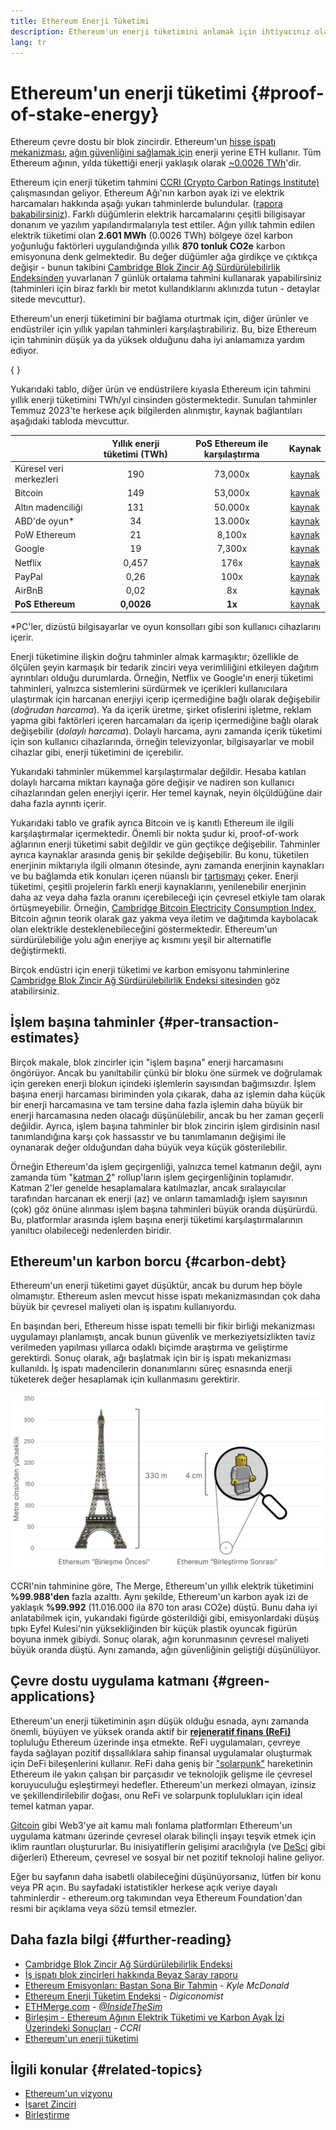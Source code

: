 ```yaml
---
title: Ethereum Enerji Tüketimi
description: Ethereum'un enerji tüketimini anlamak için ihtiyacınız olan temel bilgiler.
lang: tr
---
```


# Ethereum'un enerji tüketimi {#proof-of-stake-energy}

Ethereum çevre dostu bir blok zincirdir. Ethereum'un [hisse ispatı mekanizması](/developers/docs/consensus-mechanisms/pos), [ağın güvenliğini sağlamak için](/developers/docs/consensus-mechanisms/pow) enerji yerine ETH kullanır. Tüm Ethereum ağının, yılda tükettiği enerji yaklaşık olarak [~0.0026 TWh](https://carbon-ratings.com/eth-report-2022)'dir.

Ethereum için enerji tüketim tahmini [CCRI (Crypto Carbon Ratings Institute)](https://carbon-ratings.com) çalışmasından geliyor. Ethereum Ağı'nın karbon ayak izi ve elektrik harcamaları hakkında aşağı yukarı tahminlerde bulundular. ([rapora bakabilirsiniz](https://carbon-ratings.com/eth-report-2022)). Farklı düğümlerin elektrik harcamalarını çeşitli biligisayar donanım ve yazılım yapılandırmalarıyla test ettiler. Ağın yıllık tahmin edilen elektrik tüketimi olan **2.601 MWh** (0.0026 TWh) bölgeye özel karbon yoğunluğu faktörleri uygulandığında yıllık **870 tonluk CO2e** karbon emisyonuna denk gelmektedir. Bu değer düğümler ağa girdikçe ve çıktıkça değişir - bunun takibini [Cambridge Blok Zincir Ağ Sürdürülebilirlik Endeksinden](https://ccaf.io/cbnsi/ethereum) yuvarlanan 7 günlük ortalama tahmini kullanarak yapabilirsiniz (tahminleri için biraz farklı bir metot kullandıklarını aklınızda tutun - detaylar sitede mevcuttur).

Ethereum'un enerji tüketimini bir bağlama oturtmak için, diğer ürünler ve endüstriler için yıllık yapılan tahminleri karşılaştırabiliriz. Bu, bize Ethereum için tahminin düşük ya da yüksek olduğunu daha iyi anlamamıza yardım ediyor.

{
<EnergyConsumptionChart />
}

Yukarıdaki tablo, diğer ürün ve endüstrilere kıyasla Ethereum için tahmini yıllık enerji tüketimini TWh/yıl cinsinden göstermektedir. Sunulan tahminler Temmuz 2023'te herkese açık bilgilerden alınmıştır, kaynak bağlantıları aşağıdaki tabloda mevcuttur.

|                         | Yıllık enerji tüketimi (TWh) | PoS Ethereum ile karşılaştırma |                                                                                      Kaynak                                                                                       |
| :---------------------- | :--------------------------: | :----------------------------: | :-------------------------------------------------------------------------------------------------------------------------------------------------------------------------------: |
| Küresel veri merkezleri |             190              |            73,000x             |                                    [kaynak](https://www.iea.org/commentaries/data-centres-and-energy-from-global-headlines-to-local-headaches)                                    |
| Bitcoin                 |             149              |            53,000x             |                                                                 [kaynak](https://ccaf.io/cbnsi/cbeci/comparisons)                                                                 |
| Altın madenciliği       |             131              |            50.000x             |                                                                 [kaynak](https://ccaf.io/cbnsi/cbeci/comparisons)                                                                 |
| ABD'de oyun\*           |              34              |            13.000x             |                 [kaynak](https://www.researchgate.net/publication/336909520_Toward_Greener_Gaming_Estimating_National_Energy_Use_and_Energy_Efficiency_Potential)                 |
| PoW Ethereum            |              21              |             8,100x             |                                                                    [kaynak](https://ccaf.io/cbnsi/ethereum/1)                                                                     |
| Google                  |              19              |             7,300x             |                                           [kaynak](https://www.gstatic.com/gumdrop/sustainability/google-2022-environmental-report.pdf)                                           |
| Netflix                 |            0,457             |              176x              | [kaynak](https://assets.ctfassets.net/4cd45et68cgf/7B2bKCqkXDfHLadrjrNWD8/e44583e5b288bdf61e8bf3d7f8562884/2021_US_EN_Netflix_EnvironmentalSocialGovernanceReport-2021_Final.pdf) |
| PayPal                  |             0,26             |              100x              |                                 [kaynak](<https://s202.q4cdn.com/805890769/files/doc_downloads/global-impact/CDP_Climate_Change_PayPal-(1).pdf>)                                  |
| AirBnB                  |             0,02             |               8x               |                              [kaynak](<https://s26.q4cdn.com/656283129/files/doc_downloads/governance_doc_updated/Airbnb-ESG-Factsheet-(Final).pdf>)                              |
| **PoS Ethereum**        |          **0,0026**          |             **1x**             |                                                               [kaynak](https://carbon-ratings.com/eth-report-2022)                                                                |

\*PC'ler, dizüstü bilgisayarlar ve oyun konsolları gibi son kullanıcı cihazlarını içerir.

Enerji tüketimine ilişkin doğru tahminler almak karmaşıktır; özellikle de ölçülen şeyin karmaşık bir tedarik zinciri veya verimliliğini etkileyen dağıtım ayrıntıları olduğu durumlarda. Örneğin, Netflix ve Google'ın enerji tüketimi tahminleri, yalnızca sistemlerini sürdürmek ve içerikleri kullanıcılara ulaştırmak için harcanan enerjiyi içerip içermediğine bağlı olarak değişebilir (_doğrudan harcama_). Ya da içerik üretme, şirket ofislerini işletme, reklam yapma gibi faktörleri içeren harcamaları da içerip içermediğine bağlı olarak değişebilir (_dolaylı harcama_). Dolaylı harcama, aynı zamanda içerik tüketimi için son kullanıcı cihazlarında, örneğin televizyonlar, bilgisayarlar ve mobil cihazlar gibi, enerji tüketimini de içerebilir.

Yukarıdaki tahminler mükemmel karşılaştırmalar değildir. Hesaba katılan dolaylı harcama miktarı kaynağa göre değişir ve nadiren son kullanıcı cihazlarından gelen enerjiyi içerir. Her temel kaynak, neyin ölçüldüğüne dair daha fazla ayrıntı içerir.

Yukarıdaki tablo ve grafik ayrıca Bitcoin ve iş kanıtlı Ethereum ile ilgili karşılaştırmalar içermektedir. Önemli bir nokta şudur ki, proof-of-work ağlarının enerji tüketimi sabit değildir ve gün geçtikçe değişebilir. Tahminler ayrıca kaynaklar arasında geniş bir şekilde değişebilir. Bu konu, tüketilen enerjinin miktarıyla ilgili olmanın ötesinde, aynı zamanda enerjinin kaynakları ve bu bağlamda etik konuları içeren nüanslı bir [tartışmayı](https://www.coindesk.com/business/2020/05/19/the-last-word-on-bitcoins-energy-consumption/) çeker. Enerji tüketimi, çeşitli projelerin farklı enerji kaynaklarını, yenilenebilir enerjinin daha az veya daha fazla oranını içerebileceği için çevresel etkiyle tam olarak örtüşmeyebilir. Örneğin, [Cambridge Bitcoin Electricity Consumption Index](https://ccaf.io/cbnsi/cbeci/comparisons), Bitcoin ağının teorik olarak gaz yakma veya iletim ve dağıtımda kaybolacak olan elektrikle desteklenebileceğini göstermektedir. Ethereum'un sürdürülebiliğe yolu ağın enerjiye aç kısmını yeşil bir alternatifle değiştirmekti.

Birçok endüstri için enerji tüketimi ve karbon emisyonu tahminlerine [Cambridge Blok Zincir Ağ Sürdürülebilirlik Endeksi sitesinden](https://ccaf.io/cbnsi/ethereum) göz atabilirsiniz.

## İşlem başına tahminler {#per-transaction-estimates}

Birçok makale, blok zincirler için "işlem başına" enerji harcamasını öngörüyor. Ancak bu yanıltabilir çünkü bir bloku öne sürmek ve doğrulamak için gereken enerji blokun içindeki işlemlerin sayısından bağımsızdır. İşlem başına enerji harcaması biriminden yola çıkarak, daha az işlemin daha küçük bir enerji harcamasına ve tam tersine daha fazla işlemin daha büyük bir enerji harcamasına neden olacağı düşünülebilir, ancak bu her zaman geçerli değildir. Ayrıca, işlem başına tahminler bir blok zincirin işlem girdisinin nasıl tanımlandığına karşı çok hassasstır ve bu tanımlamanın değişimi ile oynanarak değer olduğundan daha büyük veya küçük gösterilebilir.

Örneğin Ethereum'da işlem geçirgenliği, yalnızca temel katmanın değil, aynı zamanda tüm "[katman 2](/layer-2/)" rollup'ların işlem geçirgenliğinin toplamıdır. Katman 2'ler genelde hesaplamalara katılmazlar, ancak sıralayıcılar tarafından harcanan ek enerji (az) ve onların tamamladığı işlem sayısının (çok) göz önüne alınması işlem başına tahminleri büyük oranda düşürürdü. Bu, platformlar arasında işlem başına enerji tüketimi karşılaştırmalarının yanıltıcı olabileceği nedenlerden biridir.

## Ethereum'un karbon borcu {#carbon-debt}

Ethereum'un enerji tüketimi gayet düşüktür, ancak bu durum hep böyle olmamıştır. Ethereum aslen mevcut hisse ispatı mekanizmasından çok daha büyük bir çevresel maliyeti olan iş ispatını kullanıyordu.

En başından beri, Ethereum hisse ispatı temelli bir fikir birliği mekanizması uygulamayı planlamıştı, ancak bunun güvenlik ve merkeziyetsizlikten taviz verilmeden yapılması yıllarca odaklı biçimde araştırma ve geliştirme gerektirdi. Sonuç olarak, ağı başlatmak için bir iş ispatı mekanizması kullanıldı. İş ispatı madencilerin donanımlarını süreç esnasında enerji tüketerek değer hesaplamak için kullanmasını gerektirir.

![Soldaki Eyfel Kulesi'ni (330 metre uzunluğunda) Birleşim öncesi yüksek enerji tüketimini sembolize etmek için, 4 cm uzunluğunda bir Lego figürünü ise Birleşim sonrası enerji tüketiminden dramatik düşüşü temsil etmek için kullanarak Ethereum'un Birleşim öncesi ve sonrası enerji tüketiminin karşılaştırılması](energy_consumption_pre_post_merge.png)

CCRI'nin tahminine göre, The Merge, Ethereum'un yıllık elektrik tüketimini **%99.988'den** fazla azalttı. Aynı şekilde, Ethereum'un karbon ayak izi de yaklaşık **%99.992** (11.016.000 ila 870 ton arası CO2e) düştü. Bunu daha iyi anlatabilmek için, yukarıdaki figürde gösterildiği gibi, emisyonlardaki düşüş tıpkı Eyfel Kulesi'nin yüksekliğinden bir küçük plastik oyuncak figürün boyuna inmek gibiydi. Sonuç olarak, ağın korunmasının çevresel maliyeti büyük oranda düştü. Aynı zamanda, ağın güvenliğinin geliştiği düşünülüyor.

## Çevre dostu uygulama katmanı {#green-applications}

Ethereum'un enerji tüketiminin aşırı düşük olduğu esnada, aynı zamanda önemli, büyüyen ve yüksek oranda aktif bir [**rejeneratif finans (ReFi)**](/refi/) topluluğu Ethereum üzerinde inşa etmekte. ReFi uygulamaları, çevreye fayda sağlayan pozitif dışsallıklara sahip finansal uygulamalar oluşturmak için DeFi bileşenlerini kullanır. ReFi daha geniş bir ["solarpunk"](https://en.wikipedia.org/wiki/Solarpunk) hareketinin Ethereum ile yakın çalışan bir parçasıdır ve teknolojik gelişme ile çevresel koruyuculuğu eşleştirmeyi hedefler. Ethereum'un merkezi olmayan, izinsiz ve şekillendirilebilir doğası, onu ReFi ve solarpunk toplulukları için ideal temel katman yapar.

[Gitcoin](https://gitcoin.co) gibi Web3'ye ait kamu malı fonlama platformları Ethereum'un uygulama katmanı üzerinde çevresel olarak bilinçli inşayı teşvik etmek için iklim rauntları oluştururlar. Bu inisiyatiflerin gelişimi aracılığıyla (ve [DeSci](/desci/) gibi diğerleri) Ethereum, çevresel ve sosyal bir net pozitif teknoloji haline geliyor.

<InfoBanner emoji=":evergreen_tree:">
  Eğer bu sayfanın daha isabetli olabileceğini düşünüyorsanız, lütfen bir konu veya PR açın. Bu sayfadaki istatistikler herkese açık veriye dayalı tahminlerdir - ethereum.org takımından veya Ethereum Foundation'dan resmi bir açıklama veya sözü temsil etmezler.
</InfoBanner>

## Daha fazla bilgi {#further-reading}

- [Cambridge Blok Zincir Ağ Sürdürülebilirlik Endeksi](https://ccaf.io/cbnsi/ethereum)
- [İş ispatı blok zincirleri hakkında Beyaz Saray raporu](https://www.whitehouse.gov/wp-content/uploads/2022/09/09-2022-Crypto-Assets-and-Climate-Report.pdf)
- [Ethereum Emisyonları: Baştan Sona Bir Tahmin](https://kylemcdonald.github.io/ethereum-emissions/) - _Kyle McDonald_
- [Ethereum Enerji Tüketim Endeksi](https://digiconomist.net/ethereum-energy-consumption/) - _Digiconomist_
- [ETHMerge.com](https://ethmerge.com/) - _[@InsideTheSim](https://twitter.com/InsideTheSim)_
- [Birleşim - Ethereum Ağının Elektrik Tüketimi ve Karbon Ayak İzi Üzerindeki Sonuçları](https://carbon-ratings.com/eth-report-2022) - _CCRI_
- [Ethereum'un enerji tüketimi](https://mirror.xyz/jmcook.eth/ODpCLtO4Kq7SCVFbU4He8o8kXs418ZZDTj0lpYlZkR8)

## İlgili konular {#related-topics}

- [Ethereum'un vizyonu](/roadmap/vision/)
- [İşaret Zinciri](/roadmap/beacon-chain)
- [Birleştirme](/roadmap/merge/)
